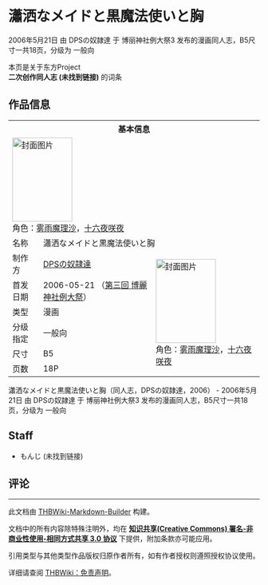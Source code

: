 # 瀟洒なメイドと黒魔法使いと胸

<!-- source html: G:\repos\THBWiki-Markdown-Builder\THBWikiMarkdown\Temp\main\0\06\ns0%3A%E7%80%9F%E6%B4%92%E3%81%AA%E3%83%A1%E3%82%A4%E3%83%89%E3%81%A8%E9%BB%92%E9%AD%94%E6%B3%95%E4%BD%BF%E3%81%84%E3%81%A8%E8%83%B8.html -->

2006年5月21日 由 DPSの奴隷達 于 博丽神社例大祭3 发布的漫画同人志，B5尺寸一共18页，分级为 一般向

本页是关于东方Project  
 **二次创作同人志 (未找到链接)** 的词条

## 作品信息

<table><tbody><tr><th colspan="3">基本信息</th></tr><tr><td class="cover-artwork-mobile" colspan="2"><a href="./文件-瀟洒なメイドと黒魔法使いと胸封面.jpg.md" class="image" title="封面图片"><img alt="封面图片" src="https://upload.thwiki.cc/thumb/2/20/%E7%80%9F%E6%B4%92%E3%81%AA%E3%83%A1%E3%82%A4%E3%83%89%E3%81%A8%E9%BB%92%E9%AD%94%E6%B3%95%E4%BD%BF%E3%81%84%E3%81%A8%E8%83%B8%E5%B0%81%E9%9D%A2.jpg/120px-%E7%80%9F%E6%B4%92%E3%81%AA%E3%83%A1%E3%82%A4%E3%83%89%E3%81%A8%E9%BB%92%E9%AD%94%E6%B3%95%E4%BD%BF%E3%81%84%E3%81%A8%E8%83%B8%E5%B0%81%E9%9D%A2.jpg" decoding="async" loading="lazy" width="120" height="168" srcset="https://upload.thwiki.cc/thumb/2/20/%E7%80%9F%E6%B4%92%E3%81%AA%E3%83%A1%E3%82%A4%E3%83%89%E3%81%A8%E9%BB%92%E9%AD%94%E6%B3%95%E4%BD%BF%E3%81%84%E3%81%A8%E8%83%B8%E5%B0%81%E9%9D%A2.jpg/180px-%E7%80%9F%E6%B4%92%E3%81%AA%E3%83%A1%E3%82%A4%E3%83%89%E3%81%A8%E9%BB%92%E9%AD%94%E6%B3%95%E4%BD%BF%E3%81%84%E3%81%A8%E8%83%B8%E5%B0%81%E9%9D%A2.jpg 1.5x, https://upload.thwiki.cc/thumb/2/20/%E7%80%9F%E6%B4%92%E3%81%AA%E3%83%A1%E3%82%A4%E3%83%89%E3%81%A8%E9%BB%92%E9%AD%94%E6%B3%95%E4%BD%BF%E3%81%84%E3%81%A8%E8%83%B8%E5%B0%81%E9%9D%A2.jpg/241px-%E7%80%9F%E6%B4%92%E3%81%AA%E3%83%A1%E3%82%A4%E3%83%89%E3%81%A8%E9%BB%92%E9%AD%94%E6%B3%95%E4%BD%BF%E3%81%84%E3%81%A8%E8%83%B8%E5%B0%81%E9%9D%A2.jpg 2x" data-file-width="394" data-file-height="550"></a><div class="cover-char">角色：<a href="./雾雨魔理沙.md" title="雾雨魔理沙">雾雨魔理沙</a>，<a href="/%E5%8D%81%E5%85%AD%E5%A4%9C%E5%92%B2%E5%A4%9C" title="十六夜咲夜">十六夜咲夜</a></div></td>
</tr><tr><td class="label">名称</td><td colspan="2"> 瀟洒なメイドと黒魔法使いと胸 </td></tr><tr><td class="label">制作方</td><td><a href="./DPSの奴隷達.md" title="DPSの奴隷達">DPSの奴隷達</a></td><td class="cover-artwork" rowspan="6" style="min-width:168px;"><a href="./文件-瀟洒なメイドと黒魔法使いと胸封面.jpg.md" class="image" title="封面图片"><img alt="封面图片" src="https://upload.thwiki.cc/thumb/2/20/%E7%80%9F%E6%B4%92%E3%81%AA%E3%83%A1%E3%82%A4%E3%83%89%E3%81%A8%E9%BB%92%E9%AD%94%E6%B3%95%E4%BD%BF%E3%81%84%E3%81%A8%E8%83%B8%E5%B0%81%E9%9D%A2.jpg/120px-%E7%80%9F%E6%B4%92%E3%81%AA%E3%83%A1%E3%82%A4%E3%83%89%E3%81%A8%E9%BB%92%E9%AD%94%E6%B3%95%E4%BD%BF%E3%81%84%E3%81%A8%E8%83%B8%E5%B0%81%E9%9D%A2.jpg" decoding="async" loading="lazy" width="120" height="168" srcset="https://upload.thwiki.cc/thumb/2/20/%E7%80%9F%E6%B4%92%E3%81%AA%E3%83%A1%E3%82%A4%E3%83%89%E3%81%A8%E9%BB%92%E9%AD%94%E6%B3%95%E4%BD%BF%E3%81%84%E3%81%A8%E8%83%B8%E5%B0%81%E9%9D%A2.jpg/180px-%E7%80%9F%E6%B4%92%E3%81%AA%E3%83%A1%E3%82%A4%E3%83%89%E3%81%A8%E9%BB%92%E9%AD%94%E6%B3%95%E4%BD%BF%E3%81%84%E3%81%A8%E8%83%B8%E5%B0%81%E9%9D%A2.jpg 1.5x, https://upload.thwiki.cc/thumb/2/20/%E7%80%9F%E6%B4%92%E3%81%AA%E3%83%A1%E3%82%A4%E3%83%89%E3%81%A8%E9%BB%92%E9%AD%94%E6%B3%95%E4%BD%BF%E3%81%84%E3%81%A8%E8%83%B8%E5%B0%81%E9%9D%A2.jpg/241px-%E7%80%9F%E6%B4%92%E3%81%AA%E3%83%A1%E3%82%A4%E3%83%89%E3%81%A8%E9%BB%92%E9%AD%94%E6%B3%95%E4%BD%BF%E3%81%84%E3%81%A8%E8%83%B8%E5%B0%81%E9%9D%A2.jpg 2x" data-file-width="394" data-file-height="550"></a><div class="cover-char">角色：<a href="./雾雨魔理沙.md" title="雾雨魔理沙">雾雨魔理沙</a>，<a href="/%E5%8D%81%E5%85%AD%E5%A4%9C%E5%92%B2%E5%A4%9C" title="十六夜咲夜">十六夜咲夜</a></div></td>
</tr><tr><td class="label">首发日期</td><td>2006-05-21&#160;（<a href="/展会作品列表?e=%E5%8D%9A%E4%B8%BD%E7%A5%9E%E7%A4%BE%E4%BE%8B%E5%A4%A7%E7%A5%AD%233">第三回 博麗神社例大祭</a>）</td></tr><tr><td class="label">类型</td><td>漫画</td></tr><tr><td class="label">分级指定</td><td>一般向</td></tr><tr><td class="label">尺寸</td><td>B5</td></tr><tr><td class="label">页数</td><td>18P</td></tr></tbody></table>

瀟洒なメイドと黒魔法使いと胸（同人志，DPSの奴隷達，2006） - 2006年5月21日 由 DPSの奴隷達 于 博丽神社例大祭3 发布的漫画同人志，B5尺寸一共18页，分级为 一般向

## Staff
- もんじ (未找到链接)


## 评论




---

此文档由 [THBWiki-Markdown-Builder](https://github.com/Delsin-Yu/THBWiki-Markdown-Builder) 构建。

文档中的所有内容除特殊注明外，均在 [**知识共享(Creative Commons) 署名-非商业性使用-相同方式共享 3.0 协议**](https://creativecommons.org/licenses/by-sa/3.0/deed.zh-hans) 下提供，附加条款亦可能应用。

引用类型与其他类型作品版权归原作者所有，如有作者授权则遵照授权协议使用。

详细请查阅 [THBWiki：免责声明](https://thbwiki.cc/THBWiki:%E5%85%8D%E8%B4%A3%E5%A3%B0%E6%98%8E)。

